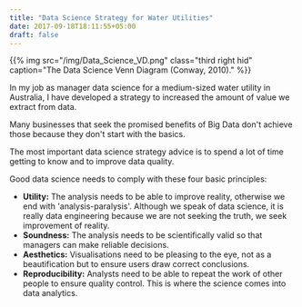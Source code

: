 ```yaml
---
title: "Data Science Strategy for Water Utilities"
date: 2017-09-18T18:11:55+05:00
draft: false
---
```


{{% img src="/img/Data_Science_VD.png" class="third right hid" caption="The Data Science Venn Diagram (Conway, 2010)." %}}

In my job as manager data science for a medium-sized water utility in Australia, I have developed a strategy to increased the amount of value we extract from data.

Many businesses that seek the promised benefits of Big Data don't achieve those because they don't start with the basics.

The most important data science strategy advice is to spend a lot of time getting to know and to improve data quality.

Good data science needs to comply with these four basic principles:


- **Utility:** The analysis needs to be able to improve reality, otherwise we end with 'analysis-paralysis'. Although we speak of data science, it is really data engineering because we are not seeking the truth, we seek improvement of reality.
- **Soundness:** The analysis needs to be scientifically valid so that managers can make reliable decisions.
- **Aesthetics:** Visualisations need to be pleasing to the eye, not as a beautification but to ensure users draw correct conclusions.
- **Reproducibility:** Analysts need to be able to repeat the work of other people to ensure quality control. This is where the science comes into data analytics.
